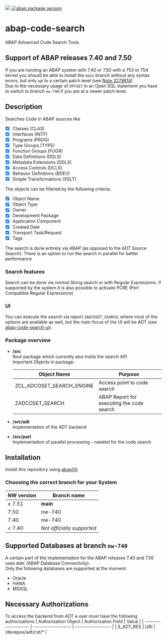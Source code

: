 ![](https://img.shields.io/badge/ABAP-v7.40+-green)
[![abap package version](https://img.shields.io/endpoint?url=https://shield.abap.space/version-shield-json/github/DevEpos/abap-code-search-tools/src/zif_adcoset_version.intf.abap/version&label=version)](https://github/DevEpos/abap-code-search-tools/src/zif_adcoset_version.intf.abap)

# abap-code-search

ABAP Advanced Code Search Tools

## Support of ABAP releases 7.40 and 7.50

If you are running an ABAP system with 7.40 or 7.50 with a 753 or 754 kernel you should be able to install the `main` branch without any syntax errors, but only up to a certain patch level (see [Note 3279914](https://launchpad.support.sap.com/#/notes/3279914)).  
Due to the necessary usage of `OFFSET` in an Open SQL statement you have to switch to branch `nw-740` if you are at a newer patch level.  

## Description

Searches Code in ABAP sources like

- [X] Classes (CLAS)
- [X] Interfaces (INTF)
- [X] Programs (PROG)
- [X] Type Groups (TYPE)
- [X] Function Groups (FUGR)
- [X] Data Definitions (DDLS)
- [X] Metadata Extensions (DDLX)
- [X] Access Controls (DCLS)
- [X] Behavior Definitions (BDEV)
- [X] Simple Transformations (XSLT)

The objects can be filtered by the following criteria: 

- [X] Object Name
- [X] Object Type
- [X] Owner
- [X] Development Package
- [X] Application Component
- [X] Created Date
- [X] Transport Task/Request
- [X] Tags

The search is done entirely via ABAP (as opposed to the ADT Source Search). There is an option to run the search in parallel for better performance

### Search features

Search can be done via normal String search or with Regular Expressions. If supported by the system it is also possible to activate PCRE (Perl Compatible Regular Expressions)

### UI

You can execute the search via report `ZADCOSET_SEARCH`, where most of the options are available as well, but the main focus of the UI will be ADT (see [abap-code-search-ui](http://github.com/DevEpos/abap-code-search-ui)).

### Package overview

- **/src**  
  Root package which currently also holds the search API  
  Important Objects in package:
  
  | Object Name               | Purpose                                   |
  | ------------------------- | ----------------------------------------- |
  | ZCL_ADCOSET_SEARCH_ENGINE | Access point to code search               |
  | ZADCOSET_SEARCH           | ABAP Report for executing the code search |
  
- **/src/adt**  
  Implementation of the ADT backend
  
- **/src/parl**  
  Implementation of parallel processing - needed for the code search

## Installation

Install this repository using [abapGit](https://github.com/abapGit/abapGit#abapgit).

### Choosing the correct branch for your System

| NW version   | Branch name                |
| ------------ | -------------------------- |
| &#8805; 7.51 | **main**                   |
| 7.50         | nw-740                     |
| 7.40         | nw-740                     |
| < 7.40       | *Not officially supported* |

## Supported Databases at branch `nw-740`

A certain part of the implementation for the ABAP releases 7.40 and 7.50 uses `ADBC` (ABAP Database Connectivity).  
Only the following databases are supported at the moment:

- Oracle
- HANA
- MSSQL

## Necessary Authorizations

To access the backend from ADT a user must have the following authorizations
| Authorization Object | Authorization Field | Value              |
| -------------------- | ------------------- | ------------------ |
| S_ADT_RES            | URI                 | /devepos/adt/cst/* |
